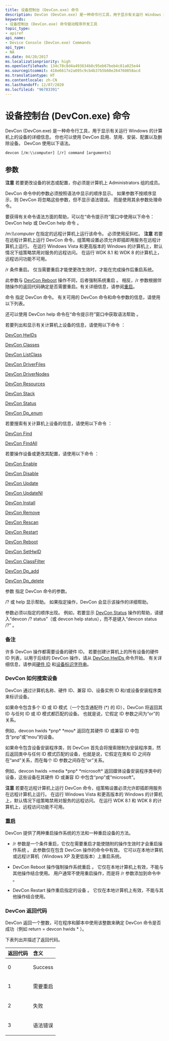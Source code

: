 ```yaml
---
title: 设备控制台 (DevCon.exe) 命令
description: DevCon (DevCon.exe) 是一种命令行工具，用于显示有关运行 Windows 的计算机上的设备的详细信息。 你也可以使用 DevCon 启用、禁用、安装、配置以及删除设备。 DevCon 使用以下语法。
keywords:
- 设备控制台 (DevCon.exe) 命令驱动程序开发工具
topic_type:
- apiref
api_name:
- Device Console (DevCon.exe) Commands
api_type:
- NA
ms.date: 04/20/2017
ms.localizationpriority: high
ms.openlocfilehash: 134c78c8d4a493634b8c95eb67beb4c81a025e44
ms.sourcegitcommit: 418e6617e2a695c9cb4b37b5b60e264760858acd
ms.translationtype: HT
ms.contentlocale: zh-CN
ms.lasthandoff: 12/07/2020
ms.locfileid: "96783391"
---
```

# <a name="device-console-devconexe-commands"></a>设备控制台 (DevCon.exe) 命令


DevCon (DevCon.exe) 是一种命令行工具，用于显示有关运行 Windows 的计算机上的设备的详细信息。 你也可以使用 DevCon 启用、禁用、安装、配置以及删除设备。 DevCon 使用以下语法。

```
devcon [/m:\\computer] [/r] command [arguments] 
```

## <a name="span-idddk_devcon_general_commands_toolsspanspan-idddk_devcon_general_commands_toolsspanparameters"></a><span id="ddk_devcon_general_commands_tools"></span><span id="DDK_DEVCON_GENERAL_COMMANDS_TOOLS"></span>参数


**注意** 若要更改设备的状态或配置，你必须是计算机上 Administrators 组的成员。

 

DevCon 命令中的参数必须按照语法中显示的顺序显示。 如果参数不按顺序显示，则 DevCon 将忽略这些参数，但不显示语法错误。 而是使用其余参数处理命令。

要获得有关命令语法方面的帮助，可以在“命令提示符”窗口中使用以下命令：DevCon help 或 DevCon help 命令    。

<span id="________m___computer______"></span><span id="________M___COMPUTER______"></span> /m:\\\\<em>computer</em>  在指定的远程计算机上运行该命令。 必须使用反斜杠。
**注意** 若要在远程计算机上运行 DevCon 命令，组策略设置必须允许即插即用服务在远程计算机上运行。 在运行 Windows Vista 和更高版本的 Windows 的计算机上，默认情况下组策略禁用对服务的远程访问。 在运行 WDK 8.1 和 WDK 8 的计算机上，远程访问功能不可用。

 

<span id="________r______"></span><span id="________R______"></span> /r  条件重启。 仅当需要重启才能使更改生效时，才能在完成操作后重启系统。

此参数与 [DevCon Reboot](devcon-reboot.md) 操作不同，后者强制系统重启  。 相反，/r  参数根据伴随操作的返回代码确定是否需要重启。有关详细信息，请参阅[重启](#ddk-rebooting-and-restarting-tools)。

<span id="_______command______"></span><span id="_______COMMAND______"></span> 命令  指定 DevCon 命令。 有关可用的 DevCon 命令和命令参数的信息，请使用以下列表。

还可以使用 DevCon help 命令在“命令提示符”窗口中获取语法帮助   。

若要列出和显示有关计算机上设备的信息，请使用以下命令  ：

[DevCon HwIDs  ](devcon-hwids.md)

[DevCon Classes  ](devcon-classes.md)

[DevCon ListClass  ](devcon-listclass.md)

[DevCon DriverFiles  ](devcon-driverfiles.md)

[DevCon DriverNodes  ](devcon-drivernodes.md)

[DevCon Resources  ](devcon-resources.md)

[DevCon Stack  ](devcon-stack.md)

[DevCon Status  ](devcon-status.md)

[DevCon Dp\_enum  ](devcon-dp-enum.md)

若要搜索有关计算机上设备的信息，请使用以下命令  ：

[DevCon Find  ](devcon-find.md)

[DevCon FindAll  ](devcon-findall.md)

若要操作设备或更改其配置，请使用以下命令  ：

[DevCon Enable  ](devcon-enable.md)

[DevCon Disable  ](devcon-disable.md)

[DevCon Update  ](devcon-update.md)

[DevCon UpdateNI  ](devcon-updateni.md)

[DevCon Install  ](devcon-install.md)

[DevCon Remove  ](devcon-remove.md)

[DevCon Rescan  ](devcon-rescan.md)

[DevCon Restart  ](devcon-restart.md)

[DevCon Reboot  ](devcon-reboot.md)

[DevCon SetHwID  ](devcon-sethwid.md)

[DevCon ClassFilter  ](devcon-classfilter.md)

[DevCon Dp\_add  ](devcon-dp-add.md)

[DevCon Dp\_delete  ](devcon-dp-delete.md)

<span id="_______arguments______"></span><span id="_______ARGUMENTS______"></span> 参数  指定 DevCon 命令的参数。

<span id="__________or_help"></span><span id="__________OR_HELP"></span> /?  或 help  显示帮助。 如果指定操作，DevCon 会显示该操作的详细帮助。

参数必须以指定的顺序出现。 例如，若要显示 [DevCon Status](devcon-status.md) 操作的帮助，请键入“devcon /? status”（或 devcon help status），而不是键入“devcon status /?”     。

### <a name="span-idcommentsspanspan-idcommentsspancomments"></a><span id="comments"></span><span id="COMMENTS"></span>备注

许多 DevCon 操作都需要设备的硬件 ID。 若要创建计算机上的所有设备的硬件 ID 列表，以用于后续的 DevCon 操作，请从 [DevCon HwIDs  ](devcon-hwids.md) 命令开始。 有关详细信息，请参阅[硬件 ID](../install/hardware-ids.md) 和[设备标识字符串](../install/device-identification-strings.md)。

### <a name="span-idddk_devcon_search_logic_toolsspanspan-idddk_devcon_search_logic_toolsspanhow-devcon-searches-for-devices"></a><span id="ddk_devcon_search_logic_tools"></span><span id="DDK_DEVCON_SEARCH_LOGIC_TOOLS"></span>DevCon 如何搜索设备

DevCon 通过计算机名称、硬件 ID、兼容 ID、设备实例 ID 和/或设备安装程序类来标识设备。

如果命令包含多个 ID 或 ID 模式（一个包含通配符 (\*) 的 ID），DevCon 将返回其 ID 与任何 ID 或 ID 模式都匹配的设备。 也就是说，它假定 ID 参数之间为“or”的关系。

例如，devcon hwids \*pnp\* \*mou\*  返回在其硬件 ID 或兼容 ID 中包含“pnp”或“mou”的设备。

如果命令包含设备安装程序类，则 DevCon 首先会将搜索限制为安装程序类，然后返回类中与任何 ID 模式匹配的设备，也就是说，它假定在类和 ID 之间存在“and”关系，而在每个 ID 参数之间存在“or”关系。

例如，devcon hwids =media \*pnp\* \*microsoft\*  返回媒体设备安装程序类中的设备，这些设备在其硬件 ID 或兼容 ID 中包含“pnp”或“microsoft”。

**注意** 若要在远程计算机上运行 DevCon 命令，组策略设置必须允许即插即用服务在远程计算机上运行。 在运行 Windows Vista 和更高版本的 Windows 的计算机上，默认情况下组策略禁用对服务的远程访问。 在运行 WDK 8.1 和 WDK 8 的计算机上，远程访问功能不可用。

 

### <a name="span-idddk_rebooting_and_restarting_toolsspanspan-idddk_rebooting_and_restarting_toolsspanrebooting-and-restarting"></a><span id="ddk_rebooting_and_restarting_tools"></span><span id="DDK_REBOOTING_AND_RESTARTING_TOOLS"></span><a name="ddk-rebooting-and-restarting-tools"></a>重启

DevCon 提供了两种重启操作系统的方法和一种重启设备的方法。

-   /r 参数是一个条件重启，它仅在需要重启才能使随附的操作生效时才会重启操作系统  。 此参数仅在包含 DevCon 操作的命令中有效。 它可以在本地计算机或远程计算机（Windows XP 及更低版本）上重启系统。

-   DevCon Reboot 操作强制操作系统重启  。 它仅在本地计算机上有效，不能与其他操作结合使用。 用户通常不使用重启操作，而是将 /r 参数添加到命令中  。

-   DevCon Restart 操作重启指定的设备  。 它仅在本地计算机上有效，不能与其他操作结合使用。

### <a name="span-idddk_devcon_return_codes_toolsspanspan-idddk_devcon_return_codes_toolsspandevcon-return-codes"></a><span id="ddk_devcon_return_codes_tools"></span><span id="DDK_DEVCON_RETURN_CODES_TOOLS"></span>DevCon 返回代码

DevCon 返回一个整数，可在程序和脚本中使用该整数来确定 DevCon 命令是否成功（例如 return = devcon hwids \*  ）。

下表列出并描述了返回代码。

<table>
<colgroup>
<col width="50%" />
<col width="50%" />
</colgroup>
<thead>
<tr class="header">
<th align="left">返回代码</th>
<th align="left">含义</th>
</tr>
</thead>
<tbody>
<tr class="odd">
<td align="left"><p>0</p></td>
<td align="left"><p>Success</p></td>
</tr>
<tr class="even">
<td align="left"><p>1</p></td>
<td align="left"><p>需要重启</p></td>
</tr>
<tr class="odd">
<td align="left"><p>2</p></td>
<td align="left"><p>失败</p></td>
</tr>
<tr class="even">
<td align="left"><p>3</p></td>
<td align="left"><p>语法错误</p></td>
</tr>
</tbody>
</table>

 

 

